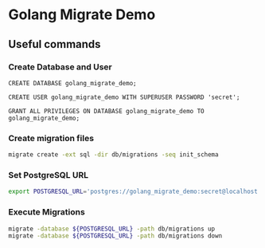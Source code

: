 # Golang Migrate Demo

## Useful commands

### Create Database and User
```
CREATE DATABASE golang_migrate_demo;

CREATE USER golang_migrate_demo WITH SUPERUSER PASSWORD 'secret';

GRANT ALL PRIVILEGES ON DATABASE golang_migrate_demo TO golang_migrate_demo;
```

### Create migration files
```bash
migrate create -ext sql -dir db/migrations -seq init_schema
```

### Set PostgreSQL URL
```bash
export POSTGRESQL_URL='postgres://golang_migrate_demo:secret@localhost:5432/golang_migrate_demo?sslmode=disable'
```

### Execute Migrations
```bash
migrate -database ${POSTGRESQL_URL} -path db/migrations up
migrate -database ${POSTGRESQL_URL} -path db/migrations down
```
